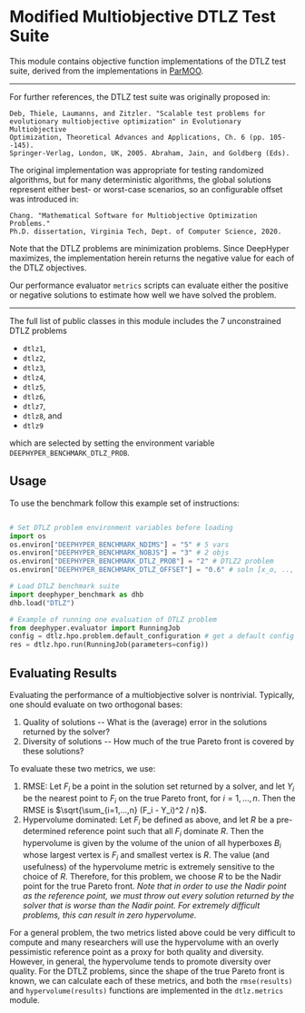 
# Modified Multiobjective DTLZ Test Suite

This module contains objective function implementations of the DTLZ test
suite, derived from the implementations in
[ParMOO](https://github.com/parmoo/parmoo).

------------------------------------------------------------------------------

For further references, the DTLZ test suite was originally proposed in:

    Deb, Thiele, Laumanns, and Zitzler. "Scalable test problems for
    evolutionary multiobjective optimization" in Evolutionary Multiobjective
    Optimization, Theoretical Advances and Applications, Ch. 6 (pp. 105--145).
    Springer-Verlag, London, UK, 2005. Abraham, Jain, and Goldberg (Eds).

The original implementation was appropriate for testing randomized algorithms,
but for many deterministic algorithms, the global solutions represent either
best- or worst-case scenarios, so an configurable offset was introduced in:

    Chang. "Mathematical Software for Multiobjective Optimization Problems."
    Ph.D. dissertation, Virginia Tech, Dept. of Computer Science, 2020.

Note that the DTLZ problems are minimization problems. Since DeepHyper
maximizes, the implementation herein returns the negative value for each of
the DTLZ objectives.

Our performance evaluator ``metrics`` scripts can evaluate either the
positive or negative solutions to estimate how well we have solved the
problem.

------------------------------------------------------------------------------

The full list of public classes in this module includes the 7 unconstrained
DTLZ problems
 * ``dtlz1``,
 * ``dtlz2``,
 * ``dtlz3``,
 * ``dtlz4``,
 * ``dtlz5``,
 * ``dtlz6``,
 * ``dtlz7``,
 * ``dtlz8``, and
 * ``dtlz9``

which are selected by setting the environment variable
``DEEPHYPER_BENCHMARK_DTLZ_PROB``.

## Usage

To use the benchmark follow this example set of instructions:

```python

# Set DTLZ problem environment variables before loading
import os
os.environ["DEEPHYPER_BENCHMARK_NDIMS"] = "5" # 5 vars
os.environ["DEEPHYPER_BENCHMARK_NOBJS"] = "3" # 2 objs
os.environ["DEEPHYPER_BENCHMARK_DTLZ_PROB"] = "2" # DTLZ2 problem
os.environ["DEEPHYPER_BENCHMARK_DTLZ_OFFSET"] = "0.6" # soln [x_o, .., x_n]=0.6

# Load DTLZ benchmark suite
import deephyper_benchmark as dhb
dhb.load("DTLZ")

# Example of running one evaluation of DTLZ problem
from deephyper.evaluator import RunningJob
config = dtlz.hpo.problem.default_configuration # get a default config to test
res = dtlz.hpo.run(RunningJob(parameters=config))

```

## Evaluating Results

Evaluating the performance of a multiobjective solver is nontrivial.
Typically, one should evaluate on two orthogonal bases:
 1. Quality of solutions -- What is the (average) error in the solutions
    returned by the solver?
 2. Diversity of solutions -- How much of the true Pareto front is covered
    by these solutions?

To evaluate these two metrics, we use:
 1. RMSE: Let $F_i$ be a point in the solution set returned by a solver,
    and let $Y_i$ be the nearest point to $F_i$ on the true Pareto front,
    for $i=1,\ldots, n$.
    Then the RMSE is $\sqrt{\sum_{i=1,...,n} (F_i - Y_i)^2 / n}$.
 2. Hypervolume dominated: Let $F_i$ be defined as above, and let $R$ be
    a pre-determined reference point such that all $F_i$ dominate $R$.
    Then the hypervolume is given by the volume of the union of all
    hyperboxes $B_i$ whose largest vertex is $F_i$ and smallest vertex
    is $R$. The value (and usefulness) of the hypervolume metric is extremely
    sensitive to the choice of $R$. Therefore, for this problem, we choose
    $R$ to be the Nadir point for the true Pareto front. *Note that in order
    to use the Nadir point as the reference point, we must throw out every
    solution returned by the solver that is worse than the Nadir point. For
    extremely difficult problems, this can result in zero hypervolume.*

For a general problem, the two metrics listed above could be very difficult
to compute and many researchers will use the hypervolume with an overly
pessimistic reference point as a proxy for both quality and diversity.
However, in general, the hypervolume tends to promote diversity over quality.
For the DTLZ problems, since the shape of the true Pareto front is known,
we can calculate each of these metrics, and both the ``rmse(results)`` and
``hypervolume(results)`` functions are implemented in the ``dtlz.metrics``
module.
